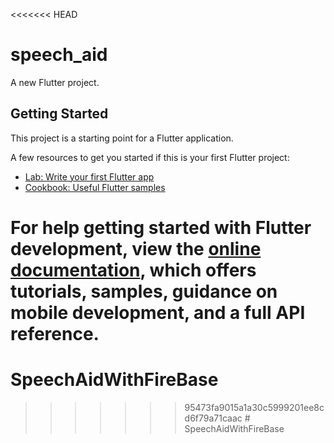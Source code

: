 <<<<<<< HEAD
# speech_aid

A new Flutter project.

## Getting Started

This project is a starting point for a Flutter application.

A few resources to get you started if this is your first Flutter project:

- [Lab: Write your first Flutter app](https://docs.flutter.dev/get-started/codelab)
- [Cookbook: Useful Flutter samples](https://docs.flutter.dev/cookbook)

For help getting started with Flutter development, view the
[online documentation](https://docs.flutter.dev/), which offers tutorials,
samples, guidance on mobile development, and a full API reference.
=======
# SpeechAidWithFireBase
>>>>>>> 95473fa9015a1a30c5999201ee8cd6f79a71caac
#   S p e e c h A i d W i t h F i r e B a s e  
 